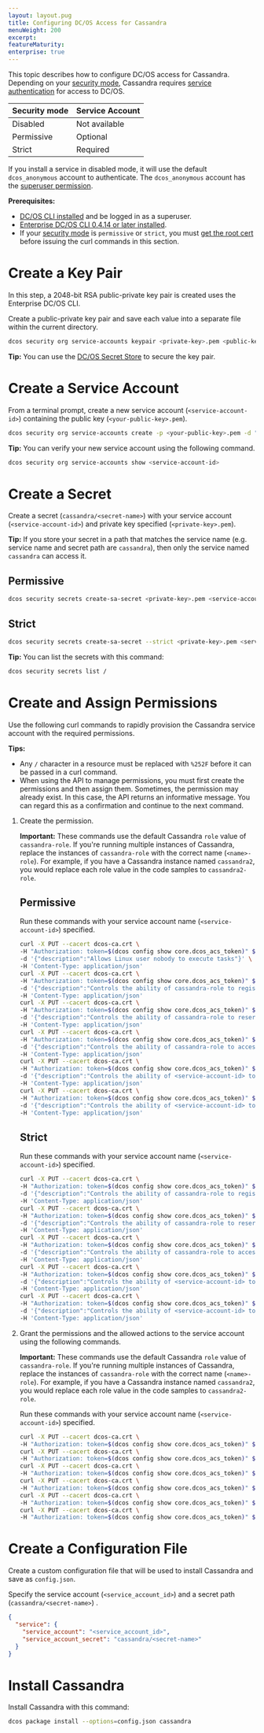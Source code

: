 ```yaml
---
layout: layout.pug
title: Configuring DC/OS Access for Cassandra
menuWeight: 200
excerpt:
featureMaturity:
enterprise: true
---
```


This topic describes how to configure DC/OS access for Cassandra. Depending on your [security mode](/1.9/security/ent/#security-modes/), Cassandra requires [service authentication](/1.10/security/ent/service-auth/) for access to DC/OS.

| Security mode | Service Account |
|---------------|-----------------------|
| Disabled      | Not available   |
| Permissive    | Optional   |
| Strict        | Required |

If you install a service in disabled mode, it will use the default `dcos_anonymous` account to authenticate. The `dcos_anonymous` account has the [superuser permission](/1.10/security/ent/perms-reference/#superuser).

**Prerequisites:**

- [DC/OS CLI installed](/1.9/cli/install/) and be logged in as a superuser.
- [Enterprise DC/OS CLI 0.4.14 or later installed](/1.9/cli/enterprise-cli/#ent-cli-install).
- If your [security mode](/1.9/security/ent/#security-modes/) is `permissive` or `strict`, you must [get the root cert](/1.9/networking/tls-ssl/get-cert/) before issuing the curl commands in this section.

# <a name="create-a-keypair"></a>Create a Key Pair
In this step, a 2048-bit RSA public-private key pair is created uses the Enterprise DC/OS CLI.

Create a public-private key pair and save each value into a separate file within the current directory.

```bash
dcos security org service-accounts keypair <private-key>.pem <public-key>.pem
```

**Tip:** You can use the [DC/OS Secret Store](/1.10/security/ent/secrets/) to secure the key pair.

# <a name="create-a-service-account"></a>Create a Service Account

From a terminal prompt, create a new service account (`<service-account-id>`) containing the public key (`<your-public-key>.pem`).

```bash
dcos security org service-accounts create -p <your-public-key>.pem -d "Cassandra service account" <service-account-id>
```

**Tip:** You can verify your new service account using the following command.

```bash
dcos security org service-accounts show <service-account-id>
```

# <a name="create-an-sa-secret"></a>Create a Secret
Create a secret (`cassandra/<secret-name>`) with your service account (`<service-account-id>`) and private key specified (`<private-key>.pem`).

**Tip:** If you store your secret in a path that matches the service name (e.g. service name and secret path are `cassandra`), then only the service named `cassandra` can access it.

## Permissive

```bash
dcos security secrets create-sa-secret <private-key>.pem <service-account-id> cassandra/<secret-name>
```

## Strict

```bash
dcos security secrets create-sa-secret --strict <private-key>.pem <service-account-id> cassandra/<secret-name>
```

**Tip:**
You can list the secrets with this command:

```bash
dcos security secrets list /
```

# <a name="give-perms"></a>Create and Assign Permissions
Use the following curl commands to rapidly provision the Cassandra service account with the required permissions.

**Tips:**

- Any `/` character in a resource must be replaced with `%252F` before it can be passed in a curl command.
- When using the API to manage permissions, you must first create the permissions and then assign them. Sometimes, the permission may already exist. In this case, the API returns an informative message. You can regard this as a confirmation and continue to the next command.

1.  Create the permission.

    **Important:** These commands use the default Cassandra `role` value of `cassandra-role`. If you're running multiple instances of Cassandra, replace the instances of `cassandra-role` with the correct name (`<name>-role`). For example, if you have a Cassandra instance named `cassandra2`, you would replace each role value in the code samples to `cassandra2-role`.

    ## Permissive
    Run these commands with your service account name (`<service-account-id>`) specified.

    ```bash
    curl -X PUT --cacert dcos-ca.crt \
    -H "Authorization: token=$(dcos config show core.dcos_acs_token)" $(dcos config show core.dcos_url)/acs/api/v1/acls/dcos:mesos:master:task:user:nobody \
    -d '{"description":"Allows Linux user nobody to execute tasks"}' \
    -H 'Content-Type: application/json'
    curl -X PUT --cacert dcos-ca.crt \
    -H "Authorization: token=$(dcos config show core.dcos_acs_token)" $(dcos config show core.dcos_url)/acs/api/v1/acls/dcos:mesos:master:framework:role:cassandra-role \
    -d '{"description":"Controls the ability of cassandra-role to register as a framework with the Mesos master"}' \
    -H 'Content-Type: application/json'
    curl -X PUT --cacert dcos-ca.crt \
    -H "Authorization: token=$(dcos config show core.dcos_acs_token)" $(dcos config show core.dcos_url)/acs/api/v1/acls/dcos:mesos:master:reservation:role:cassandra-role \
    -d '{"description":"Controls the ability of cassandra-role to reserve resources"}' \
    -H 'Content-Type: application/json'
    curl -X PUT --cacert dcos-ca.crt \
    -H "Authorization: token=$(dcos config show core.dcos_acs_token)" $(dcos config show core.dcos_url)/acs/api/v1/acls/dcos:mesos:master:volume:role:cassandra-role \
    -d '{"description":"Controls the ability of cassandra-role to access volumes"}' \
    -H 'Content-Type: application/json'
    curl -X PUT --cacert dcos-ca.crt \
    -H "Authorization: token=$(dcos config show core.dcos_acs_token)" $(dcos config show core.dcos_url)/acs/api/v1/acls/dcos:mesos:master:reservation:principal:<service-account-id> \
    -d '{"description":"Controls the ability of <service-account-id> to reserve resources"}' \
    -H 'Content-Type: application/json'
    curl -X PUT --cacert dcos-ca.crt \
    -H "Authorization: token=$(dcos config show core.dcos_acs_token)" $(dcos config show core.dcos_url)/acs/api/v1/acls/dcos:mesos:master:volume:principal:<service-account-id> \
    -d '{"description":"Controls the ability of <service-account-id> to access volumes"}' \
    -H 'Content-Type: application/json'
    ```

    ## Strict
    Run these commands with your service account name (`<service-account-id>`) specified.

    ```bash
    curl -X PUT --cacert dcos-ca.crt \
    -H "Authorization: token=$(dcos config show core.dcos_acs_token)" $(dcos config show core.dcos_url)/acs/api/v1/acls/dcos:mesos:master:framework:role:cassandra-role \
    -d '{"description":"Controls the ability of cassandra-role to register as a framework with the Mesos master"}' \
    -H 'Content-Type: application/json'
    curl -X PUT --cacert dcos-ca.crt \
    -H "Authorization: token=$(dcos config show core.dcos_acs_token)" $(dcos config show core.dcos_url)/acs/api/v1/acls/dcos:mesos:master:reservation:role:cassandra-role \
    -d '{"description":"Controls the ability of cassandra-role to reserve resources"}' \
    -H 'Content-Type: application/json'
    curl -X PUT --cacert dcos-ca.crt \
    -H "Authorization: token=$(dcos config show core.dcos_acs_token)" $(dcos config show core.dcos_url)/acs/api/v1/acls/dcos:mesos:master:volume:role:cassandra-role \
    -d '{"description":"Controls the ability of cassandra-role to access volumes"}' \
    -H 'Content-Type: application/json'
    curl -X PUT --cacert dcos-ca.crt \
    -H "Authorization: token=$(dcos config show core.dcos_acs_token)" $(dcos config show core.dcos_url)/acs/api/v1/acls/dcos:mesos:master:reservation:principal:<service-account-id> \
    -d '{"description":"Controls the ability of <service-account-id> to reserve resources"}' \
    -H 'Content-Type: application/json'
    curl -X PUT --cacert dcos-ca.crt \
    -H "Authorization: token=$(dcos config show core.dcos_acs_token)" $(dcos config show core.dcos_url)/acs/api/v1/acls/dcos:mesos:master:volume:principal:<service-account-id> \
    -d '{"description":"Controls the ability of <service-account-id> to access volumes"}' \
    -H 'Content-Type: application/json'
    ```

1.  Grant the permissions and the allowed actions to the service account using the following commands.

    **Important:** These commands use the default Cassandra `role` value of `cassandra-role`. If you're running multiple instances of Cassandra, replace the instances of `cassandra-role` with the correct name (`<name>-role`). For example, if you have a Cassandra instance named `cassandra2`, you would replace each role value in the code samples to `cassandra2-role`.

    Run these commands with your service account name (`<service-account-id>`) specified.

    ```bash
    curl -X PUT --cacert dcos-ca.crt \
    -H "Authorization: token=$(dcos config show core.dcos_acs_token)" $(dcos config show core.dcos_url)/acs/api/v1/acls/dcos:mesos:master:framework:role:cassandra-role/users/<service-account-id>/create
    curl -X PUT --cacert dcos-ca.crt \
    -H "Authorization: token=$(dcos config show core.dcos_acs_token)" $(dcos config show core.dcos_url)/acs/api/v1/acls/dcos:mesos:master:reservation:role:cassandra-role/users/<service-account-id>/create
    curl -X PUT --cacert dcos-ca.crt \
    -H "Authorization: token=$(dcos config show core.dcos_acs_token)" $(dcos config show core.dcos_url)/acs/api/v1/acls/dcos:mesos:master:volume:role:cassandra-role/users/<service-account-id>/create
    curl -X PUT --cacert dcos-ca.crt \
    -H "Authorization: token=$(dcos config show core.dcos_acs_token)" $(dcos config show core.dcos_url)/acs/api/v1/acls/dcos:mesos:master:task:user:nobody/users/<service-account-id>/create
    curl -X PUT --cacert dcos-ca.crt \
    -H "Authorization: token=$(dcos config show core.dcos_acs_token)" $(dcos config show core.dcos_url)/acs/api/v1/acls/dcos:mesos:master:reservation:principal:<service-account-id>/users/<service-account-id>/delete
    curl -X PUT --cacert dcos-ca.crt \
    -H "Authorization: token=$(dcos config show core.dcos_acs_token)" $(dcos config show core.dcos_url)/acs/api/v1/acls/dcos:mesos:master:volume:principal:<service-account-id>/users/<service-account-id>/delete
    ```

# <a name="create-json"></a>Create a Configuration File
Create a custom configuration file that will be used to install Cassandra and save as `config.json`.

Specify the service account (`<service_account_id>`) and a secret path (`cassandra/<secret-name>`) .
```json
{
  "service": {
    "service_account": "<service_account_id>",
    "service_account_secret": "cassandra/<secret-name>"
  }
}
```

# <a name="install-cass"></a>Install Cassandra
Install Cassandra with this command:

```bash
dcos package install --options=config.json cassandra
```
